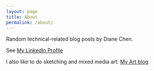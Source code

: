 ```yaml
---
layout: page
title: About
permalink: /about/
---
```


Random technical-related blog posts by Diane Chen.

See [My LinkedIn Profile][LinkedIn]

I also like to do sketching and mixed media art: [My Art blog][artblog]

[LinkedIn]: https://www.linkedin.com/in/dianedemerschen
[artblog]: http://atcaday.blogspot.com/
